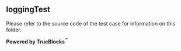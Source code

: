## loggingTest

Please refer to the source code of the test case for information on this folder.

**Powered by TrueBlocks<sup>&trade;</sup>**

